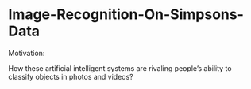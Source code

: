 # Image-Recognition-On-Simpsons-Data

Motivation:

How these artificial intelligent systems are rivaling people’s ability to classify objects in photos and videos? 
